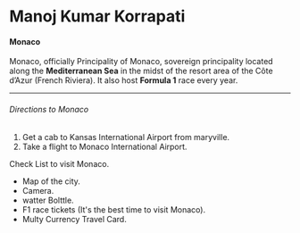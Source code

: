# Manoj Kumar Korrapati
#### Monaco 

Monaco, officially Principality of Monaco, sovereign principality located along the **Mediterranean Sea** in the midst of the resort area of the Côte d’Azur (French Riviera). It also host **Formula 1** race every year.
***
###### Directions to Monaco
1. Get a cab to Kansas International Airport from maryville.
2. Take a flight to Monaco International Airport.

Check List to visit Monaco.

* Map of the city.
* Camera.
* watter Bolttle.
* F1 race tickets (It's the best time to visit Monaco).
* Multy Currency Travel Card.

